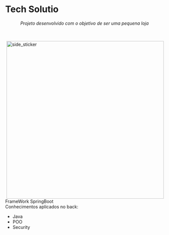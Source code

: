 # Tech Solutio

<p align="center">
  <em>
    Projeto desenvolvido com o objetivo de ser uma pequena loja
  </em> 
  <br>
</p>
<br><br>
<img align="right" width=500height=200px alt="side_sticker" src="https://i.imgur.com/5KxVApD.jpg" />

<p>FrameWork SpringBoot <br>
Conhecimentos aplicados no back: <br>
</p>

<ul> 
  <li> Java </li>
  <li> POO </li>
  <li> Security </li>
</ul>
